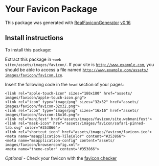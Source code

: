 # Your Favicon Package

This package was generated with [RealFaviconGenerator](https://realfavicongenerator.net/) [v0.16](https://realfavicongenerator.net/change_log#v0.16)

## Install instructions

To install this package:

Extract this package in <code>&lt;web site&gt;/assets⁩/⁨images⁩/favicon⁩/</code>. If your site is <code>http://www.example.com</code>, you should be able to access a file named <code>http://www.example.com/assets⁩/⁨images⁩/favicon⁩/favicon.ico</code>.

Insert the following code in the `head` section of your pages:

    <link rel="apple-touch-icon" sizes="180x180" href="assets⁩/⁨images⁩/favicon⁩/apple-touch-icon.png">
    <link rel="icon" type="image/png" sizes="32x32" href="assets⁩/⁨images⁩/favicon⁩/favicon-32x32.png">
    <link rel="icon" type="image/png" sizes="16x16" href="assets⁩/⁨images⁩/favicon⁩/favicon-16x16.png">
    <link rel="manifest" href="assets⁩/⁨images⁩/favicon⁩/site.webmanifest">
    <link rel="mask-icon" href="assets⁩/⁨images⁩/favicon⁩/safari-pinned-tab.svg" color="#353866">
    <link rel="shortcut icon" href="assets⁩/⁨images⁩/favicon⁩/favicon.ico">
    <meta name="msapplication-TileColor" content="#353866">
    <meta name="msapplication-config" content="assets⁩/⁨images⁩/favicon⁩/browserconfig.xml">
    <meta name="theme-color" content="#353866">

*Optional* - Check your favicon with the [favicon checker](https://realfavicongenerator.net/favicon_checker)